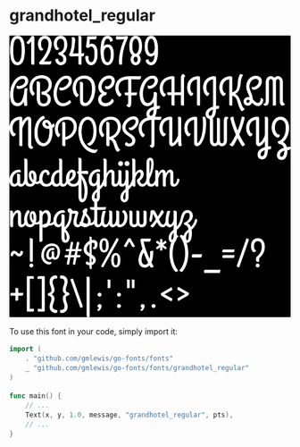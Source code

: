 # grandhotel_regular

![grandhotel_regular](grandhotel_regular.png)

To use this font in your code, simply import it:

```go
import (
	. "github.com/gmlewis/go-fonts/fonts"
	_ "github.com/gmlewis/go-fonts/fonts/grandhotel_regular"
)

func main() {
	// ...
	Text(x, y, 1.0, message, "grandhotel_regular", pts),
	// ...
}
```
